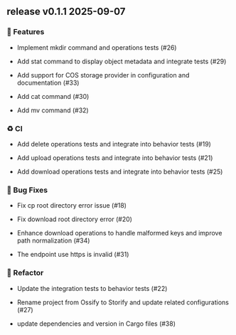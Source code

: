 ## release v0.1.1 2025-09-07

### 🚀 Features

- Implement mkdir command and operations tests (#26)

- Add stat command to display object metadata and integrate tests (#29)

- Add support for COS storage provider in configuration and documentation (#33)

- Add cat command (#30)

- Add mv command (#32)

### ♻️ CI 

- Add delete operations tests and integrate into behavior tests (#19)

- Add upload operations tests and integrate into behavior tests (#21)

- Add download operations tests and integrate into behavior tests (#25)


### 🐛 Bug Fixes

- Fix cp root directory error issue (#18)

- Fix download root directory error (#20)

- Enhance download operations to handle malformed keys and improve path normalization (#34)

- The endpoint use https is invalid (#31)

### 🚜 Refactor

- Update the integration tests  to behavior tests (#22)

- Rename project from Ossify to Storify and update related configurations (#27)

- update dependencies and version in Cargo files (#38)